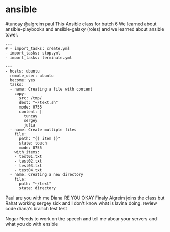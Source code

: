 # ansible
#tuncay
@algreim
paul
This Ansible class for batch 6
We learned about ansible-playbooks and ansible-galaxy (roles) and we learned about ansible tower.
```
---
# - import_tasks: create.yml
- import_tasks: stop.yml
- import_tasks: terminate.yml
```
```
---
- hosts: ubuntu
  remote_user: ubuntu
  become: yes
  tasks:
  - name: Creating a file with content
    copy:
      src: /tmp/
      dest: "~/text.sh"
      mode: 0755
      content: |
        tuncay
        sergey
        julia
  - name: Create multiple files
    file: 
      path: "{{ item }}"
      state: touch
      mode: 0755
    with_items:
    - test01.txt
    - test02.txt
    - test03.txt
    - test04.txt
  - name: Creating a new directory
    file:
      path: "~/text"
      state: directory
```

Paul are you with me
Diana RE YOU OKAY
Finaly Algreim joins the class but Rahat working sergey sick and I don't know what is lavina doing. 
review code
diana's branch 
test
test


Nogar Needs to work on the speech and tell me abour your servers and what you do with ensible 